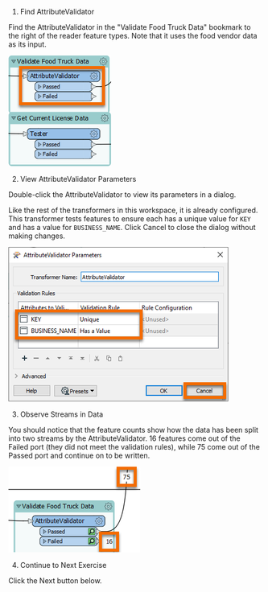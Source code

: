 1. Find AttributeValidator

Find the AttributeValidator in the "Validate Food Truck Data" bookmark to the right of the reader feature types. Note that it uses the food vendor data as its input.

![AttributeValidator](./images/attributevalidator.png)

2. View AttributeValidator Parameters

Double-click the AttributeValidator to view its parameters in a dialog.

Like the rest of the transformers in this workspace, it is already configured. This transformer tests features to ensure each has a unique value for `KEY` and has a value for `BUSINESS_NAME`. Click Cancel to close the dialog without making changes.

![AttributeValidator](./images/parameters.png)

3. Observe Streams in Data

You should notice that the feature counts show how the data has been split into two streams by the AttributeValidator. 16 features come out of the Failed port (they did not meet the validation rules), while 75 come out of the Passed port and continue on to be written.

![Feature counts](./images/counts.png)

4. Continue to Next Exercise

Click the Next button below.
